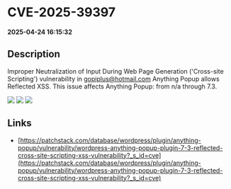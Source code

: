 # CVE-2025-39397

**2025-04-24 16:15:32**

## Description
Improper Neutralization of Input During Web Page Generation ('Cross-site Scripting') vulnerability in gopiplus@hotmail.com Anything Popup allows Reflected XSS. This issue affects Anything Popup: from n/a through 7.3.

![](https://img.shields.io/static/v1?label=Score&message=7.1&color=red)
![](https://img.shields.io/static/v1?label=Severity&message=HIGH&color=red)
![](https://img.shields.io/static/v1?label=CWE&message=XSS&color=green)

## Links
- [https://patchstack.com/database/wordpress/plugin/anything-popup/vulnerability/wordpress-anything-popup-plugin-7-3-reflected-cross-site-scripting-xss-vulnerability?_s_id=cve](https://patchstack.com/database/wordpress/plugin/anything-popup/vulnerability/wordpress-anything-popup-plugin-7-3-reflected-cross-site-scripting-xss-vulnerability?_s_id=cve)
